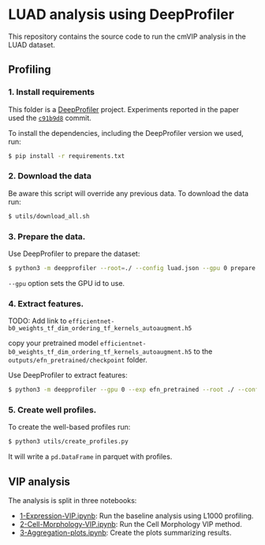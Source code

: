 # LUAD analysis using DeepProfiler

This repository contains the source code to run the cmVIP analysis in the LUAD
dataset.

## Profiling

### 1. Install requirements

This folder is a [DeepProfiler](https://github.com/cytomining/DeepProfiler)
project.  Experiments reported in the paper used the
[`c91b9d8`](https://github.com/cytomining/DeepProfiler/tree/c91b9d821a37d90583d19d209be2e53fe3f08d8d#quick-guide)
commit.

To install the dependencies, including the DeepProfiler version we used, run:
```bash
$ pip install -r requirements.txt
```

### 2. Download the data

Be aware this script will override any previous data. To download the data run:

```bash
$ utils/download_all.sh
```

### 3. Prepare the data.

Use DeepProfiler to prepare the dataset:

```bash
$ python3 -m deepprofiler --root=./ --config luad.json --gpu 0 prepare
```

`--gpu` option sets the GPU id to use.

### 4. Extract features.

TODO: Add link to `efficientnet-b0_weights_tf_dim_ordering_tf_kernels_autoaugment.h5`

copy your pretrained model `efficientnet-b0_weights_tf_dim_ordering_tf_kernels_autoaugment.h5`
to the `outputs/efn_pretrained/checkpoint` folder.


Use DeepProfiler to extract features:

```bash
$ python3 -m deepprofiler --gpu 0 --exp efn_pretrained --root ./ --config luad.json profile
```

### 5. Create well profiles.

To create the well-based profiles run:

```bash
$ python3 utils/create_profiles.py
```

It will write a `pd.DataFrame` in parquet with profiles.

## VIP analysis

The analysis is split in three notebooks:
 - [1-Expression-VIP.ipynb](1-Expression-VIP.ipynb): Run the baseline analysis using L1000 profiling.
 - [2-Cell-Morphology-VIP.ipynb](2-Cell-Morphology-VIP.ipynb): Run the Cell Morphology VIP method.
 - [3-Aggregation-plots.ipynb](3-Aggregation-plots.ipynb): Create the plots summarizing results.
